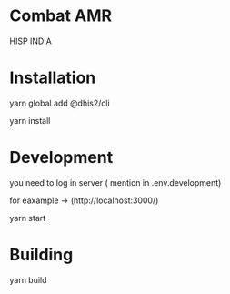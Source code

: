 # Combat AMR

HISP INDIA

# Installation

yarn global add @dhis2/cli

yarn install

# Development

you need to log in server ( mention in .env.development)

for eaxample -> (http://localhost:3000/)

yarn start

# Building

yarn build
